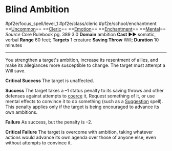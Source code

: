 # Blind Ambition
#pf2e/focus_spell/level_1 #pf2e/class/cleric #pf2e/school/enchantment 
==[Uncommon](../../../../../TTRPGShare-Pathfinder-2E-Vault/rules/traits/uncommon.md)== ==[Cleric](../../../../../TTRPGShare-Pathfinder-2E-Vault/rules/traits/cleric.md)== ==[Emotion](../../../../../TTRPGShare-Pathfinder-2E-Vault/rules/traits/emotion.md)== ==[Enchantment](../../../../../TTRPGShare-Pathfinder-2E-Vault/rules/traits/enchantment.md)== ==[Mental](../../../../../TTRPGShare-Pathfinder-2E-Vault/rules/traits/mental.md)==
*Source* Core Rulebook pg. 389 3.0
**Domain** ambition
**Cast** ►► somatic, verbal
**Range** 60 feet; **Targets** 1 creature
**Saving Throw** Will; **Duration** 10 minutes

---
You strengthen a target's ambition, increase its resentment of allies, and make its allegiances more susceptible to change. The target must attempt a Will save.

**Critical Success** The target is unaffected.

**Success** The target takes a –1 status penalty to its saving throws and other defenses against attempts to [coerce](../../../../../TTRPGShare-Pathfinder-2E-Vault/rules/actions/coerce.md) it, Request something of it, or use mental effects to convince it to do something (such as a [Suggestion](../../Arcane_Tradition/Level%204/Suggestion.md) spell). This penalty applies only if the target is being encouraged to advance its own ambitions.

**Failure** As success, but the penalty is –2.

**Critical Failure** The target is overcome with ambition, taking whatever actions would advance its own agenda over those of anyone else, even without attempts to convince it.